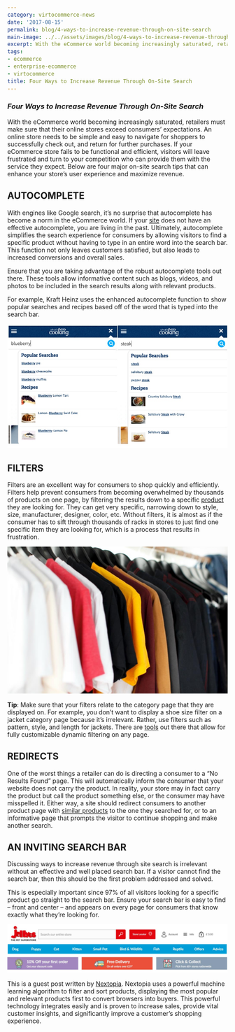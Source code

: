 ```yaml
---
category: virtocommerce-news
date: '2017-08-15'
permalink: blog/4-ways-to-increase-revenue-through-on-site-search
main-image: ../../assets/images/blog/4-ways-to-increase-revenue-through-on-site-search.jpg
excerpt: With the eCommerce world becoming increasingly saturated, retailers must make sure that their online stores exceed consumers’ expectations which means to be simple and easy to navigate for shoppers to successfully check out, and return for further purchases. 
tags:
- ecommerce
- enterprise-ecommerce
- virtocommerce
title: Four Ways to Increase Revenue Through On-Site Search
---
```

### <dfn>Four Ways to Increase Revenue Through On-Site Search</dfn>

With the eCommerce world becoming increasingly saturated, retailers must make sure that their online stores exceed consumers’ expectations. An online store needs to be simple and easy to navigate for shoppers to successfully check out, and return for further purchases. If your eCommerce store fails to be functional and efficient, visitors will leave frustrated and turn to your competition who can provide them with the service they expect. Below are four major on-site search tips that can enhance your store’s user experience and maximize revenue. 

<h2>AUTOCOMPLETE</h2>

With engines like Google search, it’s no surprise that autocomplete has become a norm in the eCommerce world. If your <a href="{{ 'https://virtocommerce.com/glossary/b2b-ecommerce-companies-websites' | absolute_url }}">site</a> does not have an effective autocomplete, you are living in the past. Ultimately, autocomplete simplifies the search experience for consumers by allowing visitors to find a specific product without having to type in an entire word into the search bar. This function not only leaves customers satisfied, but also leads to increased conversions and overall sales. 

Ensure that you are taking advantage of the robust autocomplete tools out there. These tools allow informative content such as blogs, videos, and photos to be included in the search results along with relevant products. 

For example, Kraft Heinz uses the enhanced autocomplete function to show popular searches and recipes based off of the word that is typed into the search bar.

<img src='../../assets/images/blog/nextopia-blog-1.jpg'>

<h2>FILTERS</h2>

Filters are an excellent way for consumers to shop quickly and efficiently. Filters help prevent consumers from becoming overwhelmed by thousands of products on one page, by filtering the results down to a specific <a href="{{ 'https://virtocommerce.com/product-information-management-software' | absolute_url }}">product</a> they are looking for. They can get very specific, narrowing down to style, size, manufacturer, designer, color, etc. Without filters, it is almost as if the consumer has to sift through thousands of racks in stores to just find one specific item they are looking for, which is a process that results in frustration. 

<img src='../../assets/images/blog/nextopia-blog-2.jpg'>

<strong>Tip</strong>: Make sure that your filters relate to the category page that they are displayed on. For example, you don’t want to display a shoe size filter on a jacket category page because it’s irrelevant. Rather, use filters such as pattern, style, and length for jackets. There are [tools](http://www.nextopia.com/solutions/website-navigation) out there that allow for fully customizable dynamic filtering on any page.

<h2>REDIRECTS</h2>

One of the worst things a retailer can do is directing a consumer to a “No Results Found” page.  This will automatically inform the consumer that your website does not carry the product. In reality, your store may in fact carry the product but call the product something else, or the consumer may have misspelled it. Either way, a site should redirect consumers to another product page with <a href="{{ '/glossary/product-recommendation-engine' | absolute_url }}"> similar products</a> to the one they searched for, or to an informative page that prompts the visitor to continue shopping and make another search. 

<h2>AN INVITING SEARCH BAR</h2>

Discussing ways to increase revenue through site search is irrelevant without an effective and well placed search bar. If a visitor cannot find the search bar, then this should be the first problem addressed and solved. 

This is especially important since 97% of all visitors looking for a specific product go straight to the search bar. Ensure your search bar is easy to find – front and center – and appears on every page for consumers that know exactly what they’re looking for. 

<img src='../../assets/images/blog/nextopia-blog-3.jpg'>

This is a guest post written by [Nextopia](http://www.nextopia.com/). Nextopia uses a powerful machine learning algorithm to filter and sort products, displaying the most popular and relevant products first to convert browsers into buyers. This powerful technology integrates easily and is proven to increase sales, provide vital customer insights, and significantly improve a customer’s shopping experience.
